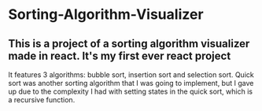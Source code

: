 # Sorting-Algorithm-Visualizer
## This is a project of a sorting algorithm visualizer made in react. It's my first ever react project
It features 3 algorithms: bubble sort, insertion sort and selection sort. Quick sort was another sorting algorithm that I was going to implement, but I gave up due to the complexity I had with setting states in the quick sort, which is a recursive function.
